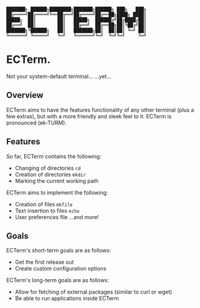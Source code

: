 ```
███████╗ ██████╗████████╗███████╗██████╗ ███╗   ███╗
██╔════╝██╔════╝╚══██╔══╝██╔════╝██╔══██╗████╗ ████║
█████╗  ██║        ██║   █████╗  ██████╔╝██╔████╔██║
██╔══╝  ██║        ██║   ██╔══╝  ██╔══██╗██║╚██╔╝██║
███████╗╚██████╗   ██║   ███████╗██║  ██║██║ ╚═╝ ██║
╚══════╝ ╚═════╝   ╚═╝   ╚══════╝╚═╝  ╚═╝╚═╝     ╚═╝
```
# ECTerm.
Not your system-default terminal...
...yet...

## Overview
ECTerm aims to have the features functionality of any other terminal (plus a few extras), but with a more friendly and sleek feel to it.
ECTerm is pronounced (ek-TURM).

## Features
So far, ECTerm contains the following:
- Changing of directories `cd`
- Creation of directories `mkdir`
- Marking the current working path

ECTerm aims to implement the following:
- Creation of files `mkfile`
- Text insertion to files `echo`
- User preferences file
...and more!

## Goals
ECTerm's short-term goals are as follows:
- Get the first release out
- Create custom configuration options

ECTerm's long-term goals are as follows:
- Allow for fetching of external packages (similar to curl or wget)
- Be able to run applications inside ECTerm
